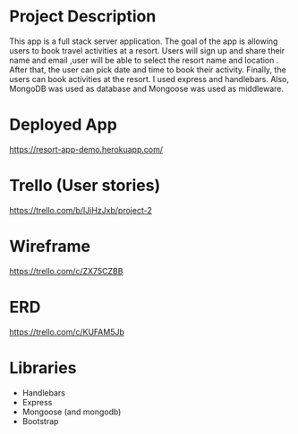 # Project Description

This app is a full stack server application. The goal of the app is allowing users to book travel activities at a resort. Users will sign up and share their name and email ,user will be able to select the resort name and location . After that, the user can pick date and time to book their activity. Finally, the users can book activities at the resort. I used express and handlebars. Also, MongoDB was used as database and Mongoose was used as middleware. 

# Deployed App

https://resort-app-demo.herokuapp.com/

# Trello (User stories)

https://trello.com/b/IJiHzJxb/project-2

# Wireframe

https://trello.com/c/ZX75CZBB

# ERD 

https://trello.com/c/KUFAM5Jb

# Libraries

* Handlebars
* Express
* Mongoose (and mongodb)
* Bootstrap